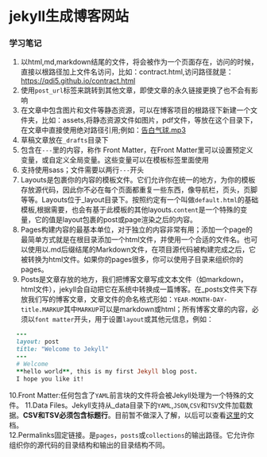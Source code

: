 # jekyll生成博客网站

### 学习笔记
1. 以html,md,markdown结尾的文件，将会被作为一个页面存在，访问的时候，直接以根路径加上文件名访问，比如：contract.html,访问路径就是：https://qdi5.github.io/contract.html  
2. 使用`post_url`标签来跳转到其他文章，即使文章的永久链接更换了也不会有影响
3. 在文章中包含图片和文件等静态资源，可以在博客项目的根路径下新建一个文件夹，比如：assets,将静态资源文件如图片，pdf文件，等放在这个目录下，在文章中直接使用绝对路径引用;例如：[告白气球.mp3](/assets/media/renxi.mp3)
4. 草稿文章放在`_drafts`目录下
5. 包含在`---`里的内容，称作 Front Matter，在Front Matter里可以设置预定义变量，或自定义全局变量。这些变量可以在模板标签里面使用
6. 支持使用sass；文件需要以两行`---`开头
7. Layouts是包裹你的内容的模板文件。它们允许你在统一的地方，为你的模板存放源代码，因此你不必在每个页面都重复一些东西，像导航栏，页头，页脚等等。Layouts位于_layout目录下。按照约定有一个叫做`default.html`的基础模板,根据需要，也会有基于此模板的其他layouts.`content`是一个特殊的变量，它的值是layout包裹的post或page渲染之后的内容。
8. Pages构建内容的最基本单位，对于独立的内容非常有用；添加一个page的最简单方式就是在根目录添加一个html文件，并使用一个合适的文件名。也可以使用以.md后缀结尾的Markdown文件，在项目源代码被构建完成之后，它被转换为html文件。如果你的pages很多，你可以使用子目录来组织你的pages。
9. Posts是文章存放的地方，我们把博客文章写成文本文件（如markdown，html文件），jekyll会自动把它在系统中转换成一篇博客。在_posts文件夹下存放我们写的博客文章，文章文件的命名格式形如：`YEAR-MONTH-DAY-title.MARKUP`其中`MARKUP`可以是markdown或html；所有博客文章的内容，必须以`font matter`开头，用于设置`layout`或其他元信息，例如：
``` ruby  
  ---
  layout: post    
  title: "Welcome to Jekyll"
  ---
  # Welcome
  **hello world**, this is my first Jekyll blog post.
  I hope you like it!
```    
10.Front Matter:任何包含了`YAML`前言块的文件将会被Jekyll处理为一个特殊的文件。
11.Data Files。Jekyll支持从_data目录下的`YAML`,`JSON`,`CSV`和`TSV`文件加载数据。**CSV和TSV必须包含标题行**。目前暂不做深入了解，以后可以查看[这里](https://jekyllrb.com/docs/datafiles/ 'Jekyll Data Files说明文档')的文档。    
12.Permalinks固定链接。是`pages`，`posts`或`collections`的输出路径。它允许你组织你的源代码的目录结构和输出的目录结构不同。
